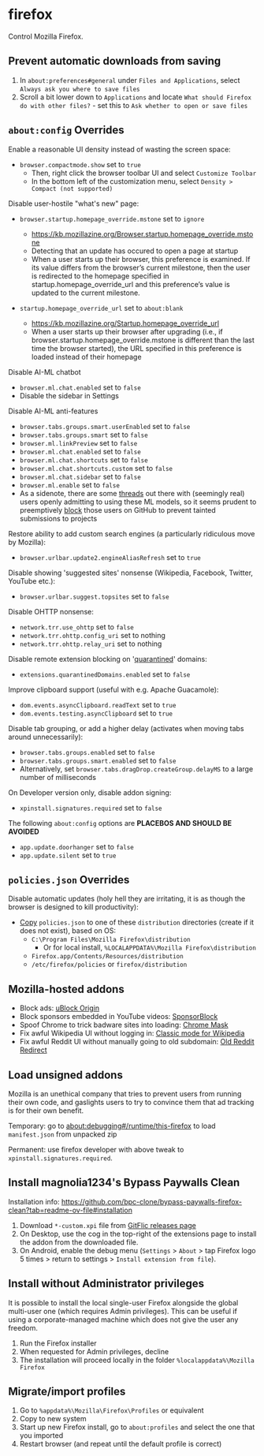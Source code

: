 # firefox

Control Mozilla Firefox.

## Prevent automatic downloads from saving

1. In `about:preferences#general` under `Files and Applications`, select `Always ask you where to save files`
2. Scroll a bit lower down to `Applications` and locate `What should Firefox do with other files?` - set this to  `Ask whether to open or save files`

## `about:config` Overrides

Enable a reasonable UI density instead of wasting the screen space:

* `browser.compactmode.show` set to `true`
  * Then, right click the browser toolbar UI and select `Customize Toolbar`
  * In the bottom left of the customization menu, select `Density > Compact (not supported)`

Disable user-hostile "what's new" page:

* `browser.startup.homepage_override.mstone` set to `ignore`
  * https://kb.mozillazine.org/Browser.startup.homepage_override.mstone
  * Detecting that an update has occured to open a page at startup
  * When a user starts up their browser, this preference is examined. If its value differs from the browser’s current milestone, then the user is redirected to the homepage specified in startup.homepage_override_url and this preference’s value is updated to the current milestone.

* `startup.homepage_override_url` set to `about:blank`
  * https://kb.mozillazine.org/Startup.homepage_override_url
  * When a user starts up their browser after upgrading (i.e., if browser.startup.homepage_override.mstone is different than the last time the browser started), the URL specified in this preference is loaded instead of their homepage

Disable AI-ML chatbot

* `browser.ml.chat.enabled` set to `false`
* Disable the sidebar in Settings

Disable AI-ML anti-features

* `browser.tabs.groups.smart.userEnabled` set to `false`
* `browser.tabs.groups.smart` set to `false`
* `browser.ml.linkPreview` set to `false`
* `browser.ml.chat.enabled` set to `false`
* `browser.ml.chat.shortcuts` set to `false`
* `browser.ml.chat.shortcuts.custom` set to `false`
* `browser.ml.chat.sidebar` set to `false`
* `browser.ml.enable` set to `false`
* As a sidenote, there are some [threads](https://github.com/zen-browser/desktop/discussions/6236) out there with (seemingly real) users openly admitting to using these ML models, so it seems prudent to preemptively [block](https://github.com/settings/blocked_users) those users on GitHub to prevent tainted submissions to projects

Restore ability to add custom search engines (a particularly ridiculous move by Mozilla):

* `browser.urlbar.update2.engineAliasRefresh` set to `true`

Disable showing 'suggested sites' nonsense (Wikipedia, Facebook, Twitter, YouTube etc.):

* `browser.urlbar.suggest.topsites` set to `false`

Disable OHTTP nonsense:

* `network.trr.use_ohttp` set to `false`
* `network.trr.ohttp.config_uri` set to nothing
* `network.trr.ohttp.relay_uri` set to nothing

Disable remote extension blocking on '[quarantined](https://support.mozilla.org/kb/quarantined-domains)' domains:

* `extensions.quarantinedDomains.enabled` set to `false`

Improve clipboard support (useful with e.g. Apache Guacamole):

* `dom.events.asyncClipboard.readText` set to `true`
* `dom.events.testing.asyncClipboard` set to `true`

Disable tab grouping, or add a higher delay (activates when moving tabs around unnecessarily):

* `browser.tabs.groups.enabled` set to `false`
* `browser.tabs.groups.smart.enabled` set to `false`
* Alternatively, set `browser.tabs.dragDrop.createGroup.delayMS` to a large number of milliseconds

On Developer version only, disable addon signing:

* `xpinstall.signatures.required` set to `false`

The following `about:config` options are **PLACEBOS AND SHOULD BE AVOIDED**

* `app.update.doorhanger` set to `false`
* `app.update.silent` set to `true`

## `policies.json` Overrides

Disable automatic updates (holy hell they are irritating, it is as though the browser is designed to kill productivity):

* [Copy](https://support.mozilla.org/en-US/kb/customizing-firefox-using-policiesjson) `policies.json` to one of these `distribution` directories (create if it does not exist), based on OS:
  * `C:\Program Files\Mozilla Firefox\distribution`
    * Or for local install, `%LOCALAPPDATA%\Mozilla Firefox\distribution`
  * `Firefox.app/Contents/Resources/distribution`
  * `/etc/firefox/policies` or `firefox/distribution`
## Mozilla-hosted addons

* Block ads: [uBlock Origin](https://addons.mozilla.org/firefox/addon/ublock-origin/)
* Block sponsors embedded in YouTube videos: [SponsorBlock](https://addons.mozilla.org/firefox/addon/sponsorblock/)
* Spoof Chrome to trick badware sites into loading: [Chrome Mask](https://addons.mozilla.org/firefox/addon/chrome-mask/)
* Fix awful Wikipedia UI without logging in: [Classic mode for Wikipedia](https://addons.mozilla.org/firefox/addon/classic-wikipedia/)
* Fix awful Reddit UI without manually going to old subdomain: [Old Reddit Redirect](https://addons.mozilla.org/en-CA/firefox/addon/old-reddit-redirect/)

## Load unsigned addons

Mozilla is an unethical company that tries to prevent users from running their own code, and gaslights users to try to convince them that ad tracking is for their own benefit.

Temporary: go to [about:debugging#/runtime/this-firefox](about:debugging#/runtime/this-firefox) to load `manifest.json` from unpacked zip

Permanent: use firefox developer with above tweak to `xpinstall.signatures.required`.

## Install magnolia1234's Bypass Paywalls Clean

Installation info: https://github.com/bpc-clone/bypass-paywalls-firefox-clean?tab=readme-ov-file#installation

1. Download `*-custom.xpi` file from [GitFlic releases page](https://gitflic.ru/project/magnolia1234/bpc_uploads)
2. On Desktop, use the cog in the top-right of the extensions page to install the addon from the downloaded file.
3. On Android, enable the debug menu (`Settings` > `About` > tap Firefox logo 5 times > return to settings > `Install extension from file`).

## Install without Administrator privileges

It is possible to install the local single-user Firefox alongside the global multi-user one (which requires Admin privileges). This can be useful if using a corporate-managed machine which does not give the user any freedom.

1. Run the Firefox installer
2. When requested for Admin privileges, decline
3. The installation will proceed locally in the folder `%localappdata%\Mozilla Firefox`

## Migrate/import profiles

1. Go to `%appdata%\Mozilla\Firefox\Profiles` or equivalent
2. Copy to new system
3. Start up new Firefox install, go to `about:profiles` and select the one that you imported
4. Restart browser (and repeat until the default profile is correct)
